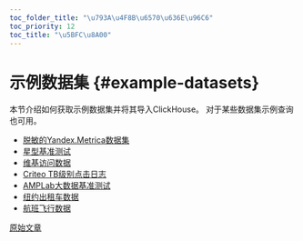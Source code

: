 ```yaml
---
toc_folder_title: "\u793A\u4F8B\u6570\u636E\u96C6"
toc_priority: 12
toc_title: "\u5BFC\u8A00"
---
```


# 示例数据集 {#example-datasets}

本节介绍如何获取示例数据集并将其导入ClickHouse。
对于某些数据集示例查询也可用。

-   [脱敏的Yandex.Metrica数据集](metrica.md)
-   [星型基准测试](star-schema.md)
-   [维基访问数据](wikistat.md)
-   [Criteo TB级别点击日志](criteo.md)
-   [AMPLab大数据基准测试](amplab-benchmark.md)
-   [纽约出租车数据](nyc-taxi.md)
-   [航班飞行数据](ontime.md)

[原始文章](https://clickhouse.tech/docs/en/getting_started/example_datasets) <!--hide-->
